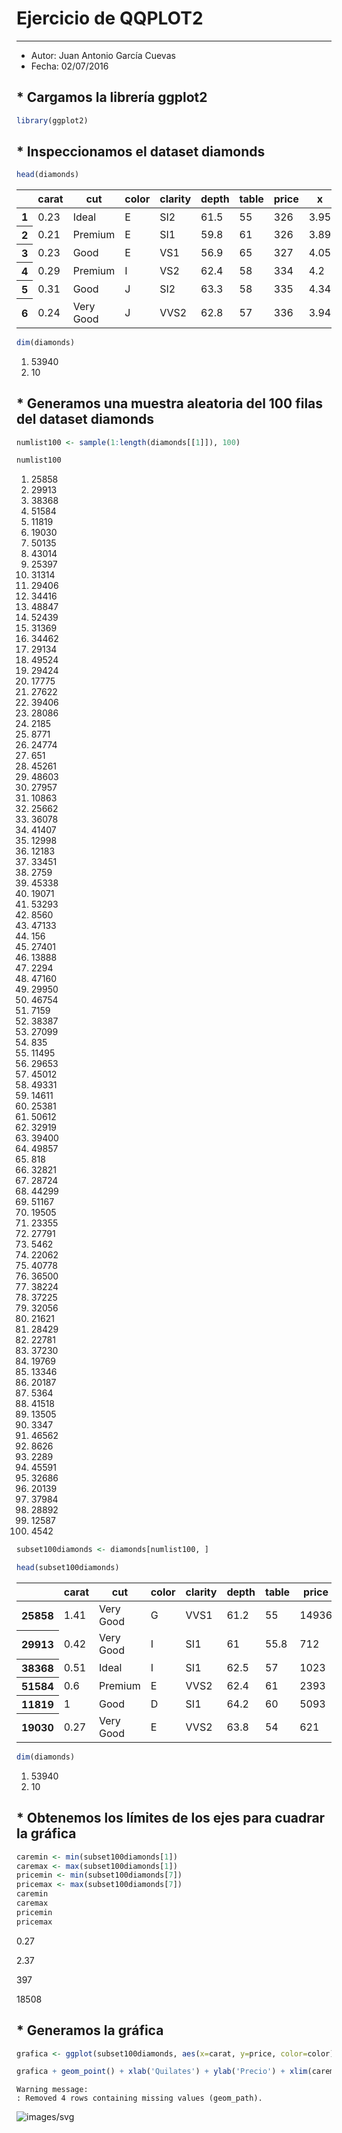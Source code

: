 
# Ejercicio de QQPLOT2
***

- Autor: Juan Antonio García Cuevas
- Fecha: 02/07/2016

## * Cargamos la librería ggplot2


```R
library(ggplot2)
```

## * Inspeccionamos el dataset diamonds


```R
head(diamonds)
```




<table>
<thead><tr><th></th><th scope=col>carat</th><th scope=col>cut</th><th scope=col>color</th><th scope=col>clarity</th><th scope=col>depth</th><th scope=col>table</th><th scope=col>price</th><th scope=col>x</th><th scope=col>y</th><th scope=col>z</th></tr></thead>
<tbody>
	<tr><th scope=row>1</th><td>0.23</td><td>Ideal</td><td>E</td><td>SI2</td><td>61.5</td><td>55</td><td>326</td><td>3.95</td><td>3.98</td><td>2.43</td></tr>
	<tr><th scope=row>2</th><td>0.21</td><td>Premium</td><td>E</td><td>SI1</td><td>59.8</td><td>61</td><td>326</td><td>3.89</td><td>3.84</td><td>2.31</td></tr>
	<tr><th scope=row>3</th><td>0.23</td><td>Good</td><td>E</td><td>VS1</td><td>56.9</td><td>65</td><td>327</td><td>4.05</td><td>4.07</td><td>2.31</td></tr>
	<tr><th scope=row>4</th><td>0.29</td><td>Premium</td><td>I</td><td>VS2</td><td>62.4</td><td>58</td><td>334</td><td>4.2</td><td>4.23</td><td>2.63</td></tr>
	<tr><th scope=row>5</th><td>0.31</td><td>Good</td><td>J</td><td>SI2</td><td>63.3</td><td>58</td><td>335</td><td>4.34</td><td>4.35</td><td>2.75</td></tr>
	<tr><th scope=row>6</th><td>0.24</td><td>Very Good</td><td>J</td><td>VVS2</td><td>62.8</td><td>57</td><td>336</td><td>3.94</td><td>3.96</td><td>2.48</td></tr>
</tbody>
</table>





```R
dim(diamonds)
```




<ol class=list-inline>
	<li>53940</li>
	<li>10</li>
</ol>




## * Generamos una muestra aleatoria del 100 filas del dataset diamonds


```R
numlist100 <- sample(1:length(diamonds[[1]]), 100)
```


```R
numlist100
```




<ol class=list-inline>
	<li>25858</li>
	<li>29913</li>
	<li>38368</li>
	<li>51584</li>
	<li>11819</li>
	<li>19030</li>
	<li>50135</li>
	<li>43014</li>
	<li>25397</li>
	<li>31314</li>
	<li>29406</li>
	<li>34416</li>
	<li>48847</li>
	<li>52439</li>
	<li>31369</li>
	<li>34462</li>
	<li>29134</li>
	<li>49524</li>
	<li>29424</li>
	<li>17775</li>
	<li>27622</li>
	<li>39406</li>
	<li>28086</li>
	<li>2185</li>
	<li>8771</li>
	<li>24774</li>
	<li>651</li>
	<li>45261</li>
	<li>48603</li>
	<li>27957</li>
	<li>10863</li>
	<li>25662</li>
	<li>36078</li>
	<li>41407</li>
	<li>12998</li>
	<li>12183</li>
	<li>33451</li>
	<li>2759</li>
	<li>45338</li>
	<li>19071</li>
	<li>53293</li>
	<li>8560</li>
	<li>47133</li>
	<li>156</li>
	<li>27401</li>
	<li>13888</li>
	<li>2294</li>
	<li>47160</li>
	<li>29950</li>
	<li>46754</li>
	<li>7159</li>
	<li>38387</li>
	<li>27099</li>
	<li>835</li>
	<li>11495</li>
	<li>29653</li>
	<li>45012</li>
	<li>49331</li>
	<li>14611</li>
	<li>25381</li>
	<li>50612</li>
	<li>32919</li>
	<li>39400</li>
	<li>49857</li>
	<li>818</li>
	<li>32821</li>
	<li>28724</li>
	<li>44299</li>
	<li>51167</li>
	<li>19505</li>
	<li>23355</li>
	<li>27791</li>
	<li>5462</li>
	<li>22062</li>
	<li>40778</li>
	<li>36500</li>
	<li>38224</li>
	<li>37225</li>
	<li>32056</li>
	<li>21621</li>
	<li>28429</li>
	<li>22781</li>
	<li>37230</li>
	<li>19769</li>
	<li>13346</li>
	<li>20187</li>
	<li>5364</li>
	<li>41518</li>
	<li>13505</li>
	<li>3347</li>
	<li>46562</li>
	<li>8626</li>
	<li>2289</li>
	<li>45591</li>
	<li>32686</li>
	<li>20139</li>
	<li>37984</li>
	<li>28892</li>
	<li>12587</li>
	<li>4542</li>
</ol>





```R
subset100diamonds <- diamonds[numlist100, ]
```


```R
head(subset100diamonds)
```




<table>
<thead><tr><th></th><th scope=col>carat</th><th scope=col>cut</th><th scope=col>color</th><th scope=col>clarity</th><th scope=col>depth</th><th scope=col>table</th><th scope=col>price</th><th scope=col>x</th><th scope=col>y</th><th scope=col>z</th></tr></thead>
<tbody>
	<tr><th scope=row>25858</th><td>1.41</td><td>Very Good</td><td>G</td><td>VVS1</td><td>61.2</td><td>55</td><td>14936</td><td>7.22</td><td>7.25</td><td>4.43</td></tr>
	<tr><th scope=row>29913</th><td>0.42</td><td>Very Good</td><td>I</td><td>SI1</td><td>61</td><td>55.8</td><td>712</td><td>4.83</td><td>4.86</td><td>2.96</td></tr>
	<tr><th scope=row>38368</th><td>0.51</td><td>Ideal</td><td>I</td><td>SI1</td><td>62.5</td><td>57</td><td>1023</td><td>5.07</td><td>5.1</td><td>3.18</td></tr>
	<tr><th scope=row>51584</th><td>0.6</td><td>Premium</td><td>E</td><td>VVS2</td><td>62.4</td><td>61</td><td>2393</td><td>5.36</td><td>5.31</td><td>3.33</td></tr>
	<tr><th scope=row>11819</th><td>1</td><td>Good</td><td>D</td><td>SI1</td><td>64.2</td><td>60</td><td>5093</td><td>6.22</td><td>6.28</td><td>4.01</td></tr>
	<tr><th scope=row>19030</th><td>0.27</td><td>Very Good</td><td>E</td><td>VVS2</td><td>63.8</td><td>54</td><td>621</td><td>4.06</td><td>4.09</td><td>2.6</td></tr>
</tbody>
</table>





```R
dim(diamonds)
```




<ol class=list-inline>
	<li>53940</li>
	<li>10</li>
</ol>




## * Obtenemos los límites de los ejes para cuadrar la gráfica


```R
caremin <- min(subset100diamonds[1])
caremax <- max(subset100diamonds[1])
pricemin <- min(subset100diamonds[7])
pricemax <- max(subset100diamonds[7])
caremin
caremax
pricemin
pricemax
```




0.27






2.37






397






18508



## * Generamos la gráfica


```R
grafica <- ggplot(subset100diamonds, aes(x=carat, y=price, color=color))
```


```R
grafica + geom_point() + xlab('Quilates') + ylab('Precio') + xlim(caremin, caremax) + ylim(pricemin, pricemax) + geom_smooth(method = 'lm', formula=y~x, aes(group=1))
```

    Warning message:
    : Removed 4 rows containing missing values (geom_path).


![images/svg](output_17_1.svg)

